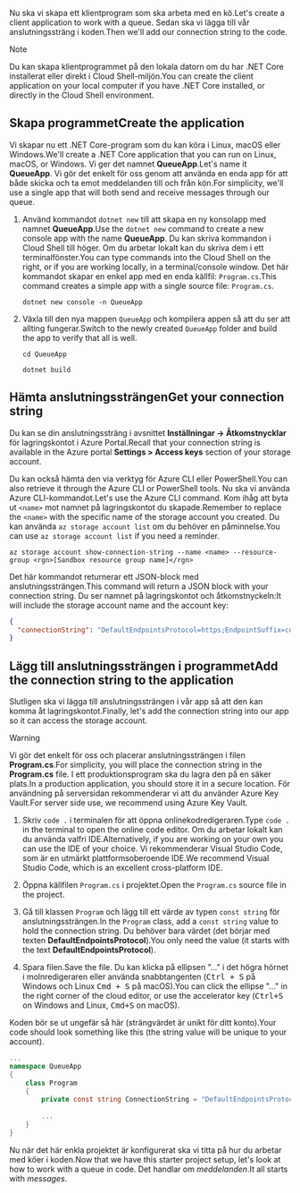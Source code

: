 <span data-ttu-id="4912b-101">Nu ska vi skapa ett klientprogram som ska arbeta med en kö.</span><span class="sxs-lookup"><span data-stu-id="4912b-101">Let's create a client application to work with a queue.</span></span> <span data-ttu-id="4912b-102">Sedan ska vi lägga till vår anslutningssträng i koden.</span><span class="sxs-lookup"><span data-stu-id="4912b-102">Then we'll add our connection string to the code.</span></span>

> [!NOTE]
> <span data-ttu-id="4912b-103">Du kan skapa klientprogrammet på den lokala datorn om du har .NET Core installerat eller direkt i Cloud Shell-miljön.</span><span class="sxs-lookup"><span data-stu-id="4912b-103">You can create the client application on your local computer if you have .NET Core installed, or directly in the Cloud Shell environment.</span></span>

## <a name="create-the-application"></a><span data-ttu-id="4912b-104">Skapa programmet</span><span class="sxs-lookup"><span data-stu-id="4912b-104">Create the application</span></span>

<span data-ttu-id="4912b-105">Vi skapar nu ett .NET Core-program som du kan köra i Linux, macOS eller Windows.</span><span class="sxs-lookup"><span data-stu-id="4912b-105">We'll create a .NET Core application that you can run on Linux, macOS, or Windows.</span></span> <span data-ttu-id="4912b-106">Vi ger det namnet **QueueApp**.</span><span class="sxs-lookup"><span data-stu-id="4912b-106">Let's name it **QueueApp**.</span></span> <span data-ttu-id="4912b-107">Vi gör det enkelt för oss genom att använda en enda app för att både skicka och ta emot meddelanden till och från kön.</span><span class="sxs-lookup"><span data-stu-id="4912b-107">For simplicity, we'll use a single app that will both send and receive messages through our queue.</span></span>

1. <span data-ttu-id="4912b-108">Använd kommandot `dotnet new` till att skapa en ny konsolapp med namnet **QueueApp**.</span><span class="sxs-lookup"><span data-stu-id="4912b-108">Use the `dotnet new` command to create a new console app with the name **QueueApp**.</span></span> <span data-ttu-id="4912b-109">Du kan skriva kommandon i Cloud Shell till höger. Om du arbetar lokalt kan du skriva dem i ett terminalfönster.</span><span class="sxs-lookup"><span data-stu-id="4912b-109">You can type commands into the Cloud Shell on the right, or if you are working locally, in a terminal/console window.</span></span> <span data-ttu-id="4912b-110">Det här kommandot skapar en enkel app med en enda källfil: `Program.cs`.</span><span class="sxs-lookup"><span data-stu-id="4912b-110">This command creates a simple app with a single source file: `Program.cs`.</span></span>

    ```azurecli
    dotnet new console -n QueueApp
    ```

1. <span data-ttu-id="4912b-111">Växla till den nya mappen `QueueApp` och kompilera appen så att du ser att allting fungerar.</span><span class="sxs-lookup"><span data-stu-id="4912b-111">Switch to the newly created `QueueApp` folder and build the app to verify that all is well.</span></span>

    ```azurecli
    cd QueueApp
    ```

    ```azurecli
    dotnet build
    ```

## <a name="get-your-connection-string"></a><span data-ttu-id="4912b-112">Hämta anslutningssträngen</span><span class="sxs-lookup"><span data-stu-id="4912b-112">Get your connection string</span></span>

<span data-ttu-id="4912b-113">Du kan se din anslutningssträng i avsnittet **Inställningar -> Åtkomstnycklar** för lagringskontot i Azure Portal.</span><span class="sxs-lookup"><span data-stu-id="4912b-113">Recall that your connection string is available in the Azure portal **Settings > Access keys** section of your storage account.</span></span>

<span data-ttu-id="4912b-114">Du kan också hämta den via verktyg för Azure CLI eller PowerShell.</span><span class="sxs-lookup"><span data-stu-id="4912b-114">You can also retrieve it through the Azure CLI or PowerShell tools.</span></span> <span data-ttu-id="4912b-115">Nu ska vi använda Azure CLI-kommandot.</span><span class="sxs-lookup"><span data-stu-id="4912b-115">Let's use the Azure CLI command.</span></span> <span data-ttu-id="4912b-116">Kom ihåg att byta ut `<name>` mot namnet på lagringskontot du skapade.</span><span class="sxs-lookup"><span data-stu-id="4912b-116">Remember to replace the `<name>` with the specific name of the storage account you created.</span></span> <span data-ttu-id="4912b-117">Du kan använda `az storage account list` om du behöver en påminnelse.</span><span class="sxs-lookup"><span data-stu-id="4912b-117">You can use `az storage account list` if you need a reminder.</span></span>

```azurecli
az storage account show-connection-string --name <name> --resource-group <rgn>[Sandbox resource group name]</rgn>
```

<span data-ttu-id="4912b-118">Det här kommandot returnerar ett JSON-block med anslutningssträngen.</span><span class="sxs-lookup"><span data-stu-id="4912b-118">This command will return a JSON block with your connection string.</span></span> <span data-ttu-id="4912b-119">Du ser namnet på lagringskontot och åtkomstnyckeln:</span><span class="sxs-lookup"><span data-stu-id="4912b-119">It will include the storage account name and the account key:</span></span>

```json
{
  "connectionString": "DefaultEndpointsProtocol=https;EndpointSuffix=core.windows.net;AccountName=<name>;AccountKey=vyw6aKz2PtSAgQ4ljJQgJFgxbCETdXt39ZyYQ5fLqoBJj/gT+43TbrhoVco7Rqj/AAJVlvFORRfnYqGHiX9QcQ=="
}
```

## <a name="add-the-connection-string-to-the-application"></a><span data-ttu-id="4912b-120">Lägg till anslutningssträngen i programmet</span><span class="sxs-lookup"><span data-stu-id="4912b-120">Add the connection string to the application</span></span>

<span data-ttu-id="4912b-121">Slutligen ska vi lägga till anslutningssträngen i vår app så att den kan komma åt lagringskontot.</span><span class="sxs-lookup"><span data-stu-id="4912b-121">Finally, let's add the connection string into our app so it can access the storage account.</span></span>

> [!WARNING]
> <span data-ttu-id="4912b-122">Vi gör det enkelt för oss och placerar anslutningssträngen i filen **Program.cs**.</span><span class="sxs-lookup"><span data-stu-id="4912b-122">For simplicity, you will place the connection string in the **Program.cs** file.</span></span> <span data-ttu-id="4912b-123">I ett produktionsprogram ska du lagra den på en säker plats.</span><span class="sxs-lookup"><span data-stu-id="4912b-123">In a production application, you should store it in a secure location.</span></span> <span data-ttu-id="4912b-124">För användning på serversidan rekommenderar vi att du använder Azure Key Vault.</span><span class="sxs-lookup"><span data-stu-id="4912b-124">For server side use, we recommend using Azure Key Vault.</span></span>

1. <span data-ttu-id="4912b-125">Skriv `code .` i terminalen för att öppna onlinekodredigeraren.</span><span class="sxs-lookup"><span data-stu-id="4912b-125">Type `code .` in the terminal to open the online code editor.</span></span> <span data-ttu-id="4912b-126">Om du arbetar lokalt kan du använda valfri IDE.</span><span class="sxs-lookup"><span data-stu-id="4912b-126">Alternatively, if you are working on your own you can use the IDE of your choice.</span></span> <span data-ttu-id="4912b-127">Vi rekommenderar Visual Studio Code, som är en utmärkt plattformsoberoende IDE.</span><span class="sxs-lookup"><span data-stu-id="4912b-127">We recommend Visual Studio Code, which is an excellent cross-platform IDE.</span></span>

1. <span data-ttu-id="4912b-128">Öppna källfilen `Program.cs` i projektet.</span><span class="sxs-lookup"><span data-stu-id="4912b-128">Open the `Program.cs` source file in the project.</span></span>

1. <span data-ttu-id="4912b-129">Gå till klassen `Program` och lägg till ett värde av typen `const string` för anslutningssträngen.</span><span class="sxs-lookup"><span data-stu-id="4912b-129">In the `Program` class, add a `const string` value to hold the connection string.</span></span> <span data-ttu-id="4912b-130">Du behöver bara värdet (det börjar med texten **DefaultEndpointsProtocol**).</span><span class="sxs-lookup"><span data-stu-id="4912b-130">You only need the value (it starts with the text **DefaultEndpointsProtocol**).</span></span>

1. <span data-ttu-id="4912b-131">Spara filen.</span><span class="sxs-lookup"><span data-stu-id="4912b-131">Save the file.</span></span> <span data-ttu-id="4912b-132">Du kan klicka på ellipsen ”...” i det högra hörnet i molnredigeraren eller använda snabbtangenten (<kbd>Ctrl + S</kbd> på Windows och Linux <kbd>Cmd + S</kbd> på macOS).</span><span class="sxs-lookup"><span data-stu-id="4912b-132">You can click the ellipse "..." in the right corner of the cloud editor, or use the accelerator key (<kbd>Ctrl+S</kbd> on Windows and Linux, <kbd>Cmd+S</kbd> on macOS).</span></span>

<span data-ttu-id="4912b-133">Koden bör se ut ungefär så här (strängvärdet är unikt för ditt konto).</span><span class="sxs-lookup"><span data-stu-id="4912b-133">Your code should look something like this (the string value will be unique to your account).</span></span>

```csharp
...
namespace QueueApp
{
    class Program
    {
        private const string ConnectionString = "DefaultEndpointsProtocol=https; ...";
        
        ...
    }
}
```

<span data-ttu-id="4912b-134">Nu när det här enkla projektet är konfigurerat ska vi titta på hur du arbetar med köer i koden.</span><span class="sxs-lookup"><span data-stu-id="4912b-134">Now that we have this starter project setup, let's look at how to work with a queue in code.</span></span> <span data-ttu-id="4912b-135">Det handlar om _meddelanden_.</span><span class="sxs-lookup"><span data-stu-id="4912b-135">It all starts with _messages_.</span></span>
